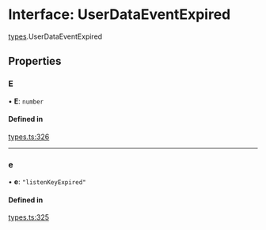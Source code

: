 # Interface: UserDataEventExpired

[types](../modules/types.md).UserDataEventExpired

## Properties

### E

• **E**: `number`

#### Defined in

[types.ts:326](https://github.com/Altamoon/altamoon/blob/c26d09e/app/api/types.ts#L326)

___

### e

• **e**: ``"listenKeyExpired"``

#### Defined in

[types.ts:325](https://github.com/Altamoon/altamoon/blob/c26d09e/app/api/types.ts#L325)
